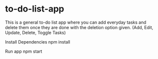 # to-do-list-app
This is a general to-do list app where you can add everyday tasks and delete them once they are done with the deletion option given. (Add, Edit, Update, Delete, Toggle Tasks)

Install Dependencies
npm install

Run app
npm start
